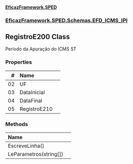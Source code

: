 #### [EficazFramework.SPED](EficazFrameworkSPED.md 'EficazFramework SPED')
### [EficazFramework.SPED.Schemas.EFD_ICMS_IPI](EficazFramework.SPED.Schemas.EFD_ICMS_IPI.md 'EficazFramework.SPED.Schemas.EFD_ICMS_IPI')

## RegistroE200 Class

Período da Apuração do ICMS ST
### Properties

| # | Name | |
| ---: | :--- | :--- |
| 02 | UF |  |
| 03 | DataInicial |  |
| 04 | DataFinal |  |
| 05 | RegistroE210 |  |
### Methods

| Name | |
| :--- | :--- |
| EscreveLinha() |  |
| LeParametros(string[]) |  |
